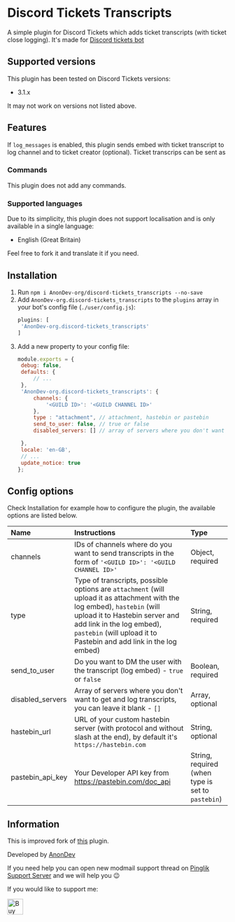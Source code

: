
# Discord Tickets Transcripts

A simple plugin for Discord Tickets which adds ticket transcripts (with ticket close logging).
It's made for [Discord tickets bot](https://discordtickets.app/)

## Supported versions

This plugin has been tested on Discord Tickets versions:

- 3.1.x

It may not work on versions not listed above.

## Features

If `log_messages` is enabled, this plugin sends embed with ticket transcript to log channel and to ticket creator (optional).
Ticket transcrips can be sent as

### Commands

This plugin does not add any commands.

### Supported languages

Due to its simplicity, this plugin does not support localisation and is only available in a single language:

- English (Great Britain)

Feel free to fork it and translate it if you need.

## Installation

1. Run `npm i AnonDev-org/discord-tickets_transcripts --no-save`
2. Add `AnonDev-org.discord-tickets_transcripts` to the `plugins` array in your bot's config file (`./user/config.js`):
   ```js
   plugins: [
   	'AnonDev-org.discord-tickets_transcripts'
   ]
   ```
3. Add a new property to your config file:
   ```js
   module.exports = {
   	debug: false,
   	defaults: {
   		// ...
   	},
   	'AnonDev-org.discord-tickets_transcripts': {
   		channels: {
   			'<GUILD ID>': '<GUILD CHANNEL ID>'
   		},
   		type : "attachment", // attachment, hastebin or pastebin
   		send_to_user: false, // true or false
   		disabled_servers: [] // array of servers where you don't want to log transcripts

   	},
   	locale: 'en-GB',
   	// ...
   	update_notice: true
   };
   ```


## Config options

Check Installation for example how to configure the plugin, the available options are listed below.

| Name            | Instructions  | Type                                                                                                                                                                                     
| :-------------- | :---------------------------------------------------------------------------------------------------------------------------------------------------------------------------------------------------- |  :-------------- |
| channels        | IDs of channels where do you want to send transcripts in the form of `'<GUILD ID>': '<GUILD CHANNEL ID>'`  |  Object, required |                                                                                 |
| type            | Type of transcripts, possible options are `attachment` (will upload it as attachment with the log embed), `hastebin` (will upload it to Hastebin server and add link in the log embed), `pastebin` (will upload it to Pastebin and add link in the log embed) | String, required |
| send_to_user    | Do you want to DM the user with the transcript (log embed) - `true` or `false`                                                                                                              | Boolean, required |
| disabled_servers        | Array of servers where you don't want to get and log transcripts, you can leave it blank - `[]` |Array, optional|
 hastebin_url | URL of your custom hastebin server (with protocol and without slash at the end), by default it's `https://hastebin.com`| String, optional |
 pastebin_api_key | Your Developer API key from https://pastebin.com/doc_api | String, required (when type is set to `pastebin`)|


## Information

This is improved fork of [this](https://github.com/discord-tickets/text-transcripts) plugin.

Developed by [AnonDev](https://anon.is-a.dev)

If you need help you can open new modmail support thread on [Pinglik Support Server](https://go.anondev.ml/pinglik-support) and we will help you 😉

If you would like to support me:<br>

<a  href='https://ko-fi.com/J3J72WPRC'  target='__blank'><img  height='36'  style='border:0px;height:36px;'  src='https://cdn.ko-fi.com/cdn/kofi2.png?v=2'  border='0'  alt='Buy Me a Coffee at ko-fi.com'  /></a>
